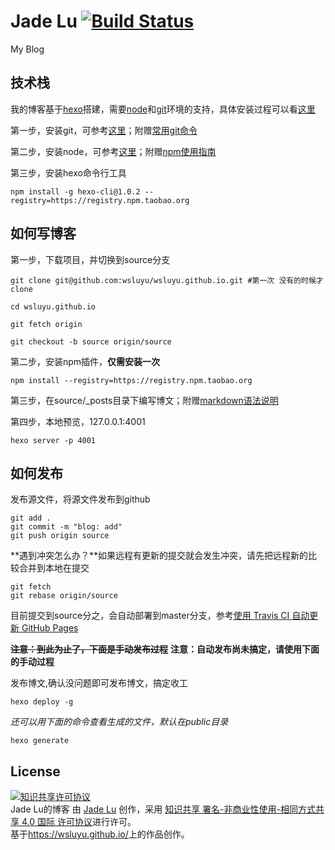 # Jade Lu [![Build Status](https://travis-ci.org/wsluyu/wsluyu.github.io.svg?branch=source)](https://travis-ci.org/wsluyu/wsluyu.github.io)
My Blog

## 技术栈
我的博客基于[hexo](https://hexo.io/zh-cn/)搭建，需要[node](https://nodejs.org/en/)和[git](https://git-scm.com/)环境的支持，具体安装过程可以看[这里](https://exp-team.github.io/)

第一步，安装git，可参考[这里](https://git-scm.com/book/zh/v2/%E8%B5%B7%E6%AD%A5-%E5%AE%89%E8%A3%85-Git)；附赠[常用git命令](http://yanhaijing.com/git/2014/11/01/my-git-note/)

第二步，安装node，可参考[这里](http://nodejs.cn/download/package-manager/)；附赠[npm使用指南](http://yanhaijing.com/tool/2015/09/01/my-npm-note/)

第三步，安装hexo命令行工具

	npm install -g hexo-cli@1.0.2 --registry=https://registry.npm.taobao.org


## 如何写博客
第一步，下载项目，并切换到source分支

	git clone git@github.com:wsluyu/wsluyu.github.io.git #第一次 没有的时候才clone
	
	cd wsluyu.github.io
	
	git fetch origin
	
	git checkout -b source origin/source

第二步，安装npm插件，**仅需安装一次**

	npm install --registry=https://registry.npm.taobao.org

第三步，在source/_posts目录下编写博文；附赠[markdown语法说明](http://wowubuntu.com/markdown/)

第四步，本地预览，127.0.0.1:4001

	hexo server -p 4001

## 如何发布
发布源文件，将源文件发布到github

	git add .
	git commit -m "blog: add"
	git push origin source

**遇到冲突怎么办？**如果远程有更新的提交就会发生冲突，请先把远程新的比较合并到本地在提交

	git fetch
	git rebase origin/source

目前提交到source分之，会自动部署到master分支，参考[使用 Travis CI 自动更新 GitHub Pages](http://notes.iissnan.com/2016/publishing-github-pages-with-travis-ci/)

**<del>注意：到此为止了，下面是手动发布过程</del>**
**注意：自动发布尚未搞定，请使用下面的手动过程**

发布博文,确认没问题即可发布博文，搞定收工

	hexo deploy -g

*还可以用下面的命令查看生成的文件，默认在public目录*

    hexo generate

## License
<a rel="license" href="http://creativecommons.org/licenses/by-nc-sa/4.0/"><img alt="知识共享许可协议" style="border-width:0" src="http://i.creativecommons.org/l/by-nc-sa/4.0/88x31.png" /></a><br /><span xmlns:dct="http://purl.org/dc/terms/" href="http://purl.org/dc/dcmitype/Text" property="dct:title" rel="dct:type">Jade Lu的博客</span> 由 <a xmlns:cc="http://creativecommons.org/ns#" href="https://wsluyu.github.io/" property="cc:attributionName" rel="cc:attributionURL">Jade Lu</a> 创作，采用 <a rel="license" href="http://creativecommons.org/licenses/by-nc-sa/4.0/">知识共享 署名-非商业性使用-相同方式共享 4.0 国际 许可协议</a>进行许可。<br />基于<a xmlns:dct="http://purl.org/dc/terms/" href="https://wsluyu.github.io/" rel="dct:source">https://wsluyu.github.io/</a>上的作品创作。
